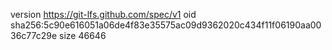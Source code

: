 version https://git-lfs.github.com/spec/v1
oid sha256:5c90e616051a06de4f83e35575ac09d9362020c434f11f06190aa0036c77c29e
size 46646
